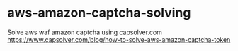 # aws-amazon-captcha-solving
Solve aws waf amazon captcha using capsolver.com
https://www.capsolver.com/blog/how-to-solve-aws-amazon-captcha-token
       